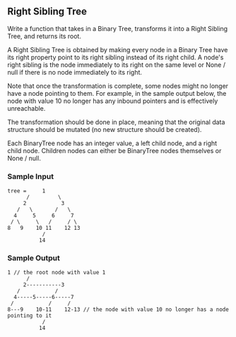
## Right Sibling Tree

Write a function that takes in a Binary Tree, transforms it into a Right
Sibling Tree, and returns its root.

A Right Sibling Tree is obtained by making every node in a Binary Tree have
its right property point to its right sibling instead of its
right child. A node's right sibling is the node immediately to its right on
the same level or None / null if there is no node
immediately to its right.

Note that once the transformation is complete, some nodes might no longer have
a node pointing to them. For example, in the sample output below, the node
with value 10 no longer has any inbound pointers and is
effectively unreachable.

The transformation should be done in place, meaning that the original data
structure should be mutated (no new structure should be created).

Each BinaryTree node has an integer value, a
left child node, and a right child node. Children
nodes can either be BinaryTree nodes themselves or
None / null.

### Sample Input
```
tree =     1
      /         \
     2           3
   /   \       /   \
  4     5     6     7
 / \     \   /     / \
8   9    10 11    12 13
           /
          14
```

### Sample Output
```
1 // the root node with value 1
      /
     2-----------3
   /           /
  4-----5-----6-----7
 /           /     /
8---9    10-11    12-13 // the node with value 10 no longer has a node pointing to it
           /
          14
```
